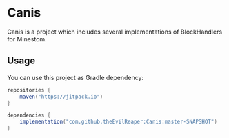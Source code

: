 # Canis
Canis is a project which includes several implementations of BlockHandlers for Minestom.


## Usage
You can use this project as Gradle dependency:

```gradle
repositories {
    maven("https://jitpack.io")
}

dependencies {
    implementation("com.github.theEvilReaper:Canis:master-SNAPSHOT")
}
```